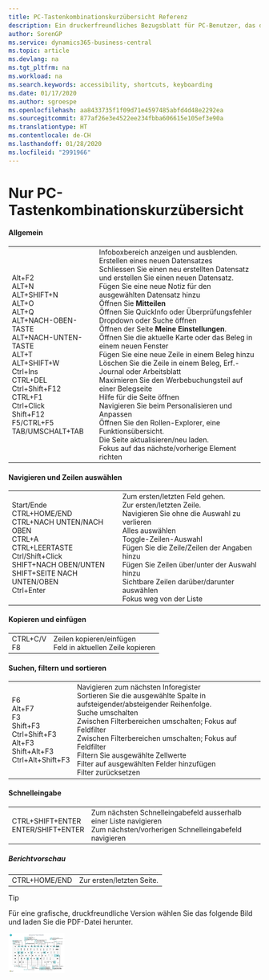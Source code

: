 ```yaml
---
title: PC-Tastenkombinationskurzübersicht Referenz
description: Ein druckerfreundliches Bezugsblatt für PC-Benutzer, das die gängigsten Tastenkombinationen enthält.
author: SorenGP
ms.service: dynamics365-business-central
ms.topic: article
ms.devlang: na
ms.tgt_pltfrm: na
ms.workload: na
ms.search.keywords: accessibility, shortcuts, keyboarding
ms.date: 01/17/2020
ms.author: sgroespe
ms.openlocfilehash: aa8433735f1f09d71e4597485abfd4d48e2292ea
ms.sourcegitcommit: 877af26e3e4522ee234fbba606615e105ef3e90a
ms.translationtype: HT
ms.contentlocale: de-CH
ms.lasthandoff: 01/28/2020
ms.locfileid: "2991966"
---
```

# <a name="keyboard-quick-reference---pc-only"></a>Nur PC-Tastenkombinationskurzübersicht

#### <a name="general"></a>Allgemein
|||  
|-|-|
|Alt+F2<br />ALT+N<br />ALT+SHIFT+N<br />ALT+O<br />ALT+Q<br />ALT+NACH-OBEN-TASTE<br />ALT+NACH-UNTEN-TASTE<br />ALT+T<br />ALT+SHIFT+W<br />Ctrl+Ins<br />CTRL+DEL<br />Ctrl+Shift+F12<br />CTRL+F1<br />Ctrl+Click<br />Shift+F12<br />F5/CTRL+F5<br />TAB/UMSCHALT+TAB<br />|Infoboxbereich anzeigen und ausblenden.<br />Erstellen eines neuen Datensatzes<br />Schliessen Sie einen neu erstellten Datensatz und erstellen Sie einen neuen Datensatz.<br />Fügen Sie eine neue Notiz für den ausgewählten Datensatz hinzu<br />Öffnen Sie **Mitteilen**<br />Öffnen Sie QuickInfo oder Überprüfungsfehler<br />Dropdown oder Suche öffnen<br />Öffnen der Seite **Meine Einstellungen**.<br />Öffnen Sie die aktuelle Karte oder das Beleg in einem neuen Fenster<br />Fügen Sie eine neue Zeile in einem Beleg hinzu<br />Löschen Sie die Zeile in einem Beleg, Erf.-Journal oder Arbeitsblatt<br />Maximieren Sie den Werbebuchungsteil auf einer Belegseite<br />Hilfe für die Seite öffnen<br />Navigieren Sie beim Personalisieren und Anpassen<br />Öffnen Sie den Rollen-Explorer, eine Funktionsübersicht.<br />Die Seite aktualisieren/neu laden.<br />Fokus auf das nächste/vorherige Element richten|

#### <a name="navigate--select-rows"></a>Navigieren und Zeilen auswählen
|||
|-|-|
|Start/Ende<br />CTRL+HOME/END <br />CTRL+NACH UNTEN/NACH OBEN<br />CTRL+A <br />CTRL+LEERTASTE<br />Ctrl/Shift+Click<br />SHIFT+NACH OBEN/UNTEN<br />SHIFT+SEITE NACH UNTEN/OBEN<br />Ctrl+Enter|Zum ersten/letzten Feld gehen.<br />Zur ersten/letzten Zeile.<br />Navigieren Sie ohne die Auswahl zu verlieren<br />Alles auswählen<br />Toggle-Zeilen-Auswahl<br /> Fügen Sie die Zeile/Zeilen der Angaben hinzu<br />Fügen Sie Zeilen über/unter der Auswahl hinzu<br />Sichtbare Zeilen darüber/darunter auswählen <br />Fokus weg von der Liste|

#### <a name="copy--paste"></a>Kopieren und einfügen
|||
|-|-|
|CTRL+C/V<br />F8|Zeilen kopieren/einfügen<br />Feld in aktuellen Zeile kopieren|

#### <a name="search-filter--sort"></a>Suchen, filtern und sortieren
|||
|-|-|
|F6<br />Alt+F7<br />F3<br />Shift+F3<br />Ctrl+Shift+F3<br />Alt+F3<br />Shift+Alt+F3<br />Ctrl+Alt+Shift+F3|Navigieren zum nächsten Inforegister<br />Sortieren Sie die ausgewählte Spalte in aufsteigender/absteigender Reihenfolge.<br />Suche umschalten<br />Zwischen Filterbereichen umschalten; Fokus auf Feldfilter<br />Zwischen Filterbereichen umschalten; Fokus auf Feldfilter<br />Filtern Sie ausgewählte Zellwerte<br />Filter auf ausgewählten Felder hinzufügen<br />Filter zurücksetzen|

#### <a name="quick-entry"></a>Schnelleingabe
|||
|-|-|
|CTRL+SHIFT+ENTER<br />ENTER/SHIFT+ENTER|Zum nächsten Schnelleingabefeld ausserhalb einer Liste navigieren<br />Zum nächsten/vorherigen Schnelleingabefeld navigieren|


##### <a name="report-preview"></a>Berichtvorschau
|||
|-|-|
|CTRL+HOME/END|Zur ersten/letzten Seite.|

> [!TIP]
> Für eine grafische, druckfreundliche Version wählen Sie das folgende Bild und laden Sie die PDF-Datei herunter.
>
> [ ![](media/keyboard_shortcut_inline.png) ](media/keyboard_shortcuts.pdf)
